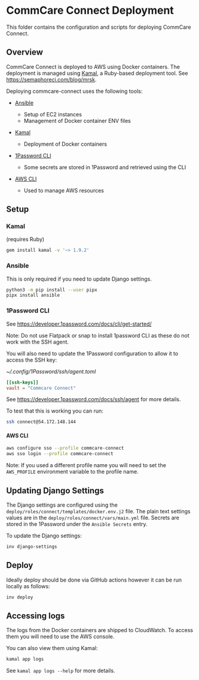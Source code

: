 # CommCare Connect Deployment

This folder contains the configuration and scripts for deploying CommCare Connect.

## Overview

CommCare Connect is deployed to AWS using Docker containers. The deployment is managed using [Kamal](https://kamal-deploy.org/), a Ruby-based deployment tool.
See https://semaphoreci.com/blog/mrsk.

Deploying commcare-connect uses the following tools:

- [Ansible](https://www.ansible.com/)

  - Setup of EC2 instances
  - Management of Docker container ENV files

- [Kamal](https://kamal-deploy.org/)

  - Deployment of Docker containers

- [1Password CLI](https://developer.1password.com/docs/cli/get-started/)

  - Some secrets are stored in 1Password and retrieved using the CLI

- [AWS CLI](https://aws.amazon.com/cli/)
  - Used to manage AWS resources

## Setup

### Kamal

(requires Ruby)

```bash
gem install kamal -v '~> 1.9.2'
```

### Ansible

This is only required if you need to update Django settings.

```bash
python3 -m pip install --user pipx
pipx install ansible
```

### 1Password CLI

See https://developer.1password.com/docs/cli/get-started/

Note: Do not use Flatpack or snap to install 1password CLI as these do not work with the SSH agent.

You will also need to update the 1Password configuration to allow it to access the SSH key:

_~/.config/1Password/ssh/agent.toml_

```toml
[[ssh-keys]]
vault = "Commcare Connect"
```

See https://developer.1password.com/docs/ssh/agent for more details.

To test that this is working you can run:

```bash
ssh connect@54.172.148.144
```

#### AWS CLI

```bash
aws configure sso --profile commcare-connect
aws sso login --profile commcare-connect
```

Note: If you used a different profile name you will need to set the `AWS_PROFILE` environment variable to the profile name.

## Updating Django Settings

The Django settings are configured using the `deploy/roles/connect/templates/docker.env.j2` file. The plain text
settings values are in the `deploy/roles/connect/vars/main.yml` file. Secrets are stored in the 1Password under the
`Ansible Secrets` entry.

To update the Django settings:

```bash
inv django-settings
```

## Deploy

Ideally deploy should be done via GitHub actions however it can be run locally as follows:

```bash
inv deploy
```

## Accessing logs

The logs from the Docker containers are shipped to CloudWatch. To access them you will need to use the AWS console.

You can also view them using Kamal:

```bash
kamal app logs
```

See `kamal app logs --help` for more details.

